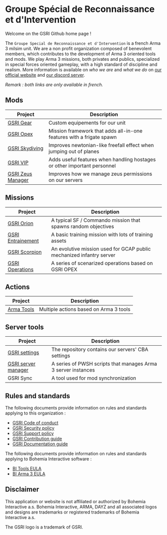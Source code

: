 # Groupe Spécial de Reconnaissance et d'Intervention

Welcome on the GSRI Github home page !

The `Groupe Special de Reconnaissance et d'Intervention` is a french Arma 3 milsim unit. We are a non profit organization composed of benevolent members, which contributes to the development of Arma 3 oriented tools and mods. We play Arma 3 missions, both privates and publics, specialized in special forces oriented gameplay, with a high standard of discipline and realism. More information is available on *who we are* and *what we do* on [our official website](https://www.gsri.team) and [our discord server](https://discord.gg/bhMn4jd).

*Remark : both links are only available in french.*

## Mods

| Project | Description |
| --- | --- |
| [GSRI Gear](https://github.com/team-gsri/mods-gear) | Custom equipements for our unit |
| [GSRI Opex](https://github.com/team-gsri/mods-opex) | Mission framework that adds all-in-one features with a frigate spawn |
| [GSRI Skydiving](https://github.com/team-gsri/mods-skydiving) | Improves newtonian-like freefall effect when jumping out of planes |
| [GSRI VIP](https://github.com/team-gsri/mods-vip) | Adds useful features when handling hostages or other important personnel |
| [GSRI Zeus Manager](https://github.com/team-gsri/mods-zeus-manager) | Improves how we manage zeus permissions on our servers |

## Missions

| Project | Description |
| --- | --- |
| [GSRI Orion](https://github.com/team-gsri/missions-orion) | A typical SF / Commando mission that spawns random objectives |
| [GSRI Entrainement](https://github.com/team-gsri/missions-entrainement) | A basic training mission with lots of training assets |
| [GSRI Scorpion](https://github.com/team-gsri/missions-scorpion) | An evolutive mission used for GCAP public mechanized infantry server |
| [GSRI Operations](https://github.com/team-gsri/missions-operations) | A series of scenarized operations based on GSRI OPEX |

## Actions

| Project | Description |
| --- | --- |
| [Arma Tools](https://github.com/team-gsri/actions-arma-tools) | Multiple actions based on Arma 3 tools |

## Server tools

| Project | Description |
| --- | --- |
| [GSRI settings](https://github.com/team-gsri/arma3-settings) | The repository contains our servers' CBA settings |
| [GSRI server manager](https://github.com/team-gsri/arma3-server-manager) | A series of PWSH scripts that manages Arma 3 server instances |
| GSRI Sync | A tool used for mod synchronization |

## Rules and standards

The following documents provide information on rules and standards applying to this organization :
* [GSRI Code of conduct](https://github.com/team-gsri/.github/blob/master/CODE_OF_CONDUCT.md)
* [GSRI Security policy](https://github.com/team-gsri/.github/blob/master/SECURITY.md)
* [GSRI Support policy](https://github.com/team-gsri/.github/blob/master/SUPPORT.md)
* [GSRI Contribution guide](https://github.com/team-gsri/.github/blob/master/CONTRIBUTING.md)
* [GSRI Documentation guide](https://github.com/team-gsri/.github/blob/master/DOCUMENTING.md)

The following documents provide information on rules and standards applying to Bohemia Interactive software :
* [BI Tools EULA](https://www.bohemia.net/community/licenses/bohemia-interactives-tools-end-user-license)
* [BI Arma 3 EULA](https://www.bohemia.net/community/licenses/arma3-end-user-license)

## Disclaimer

This application or website is not affiliated or authorized by Bohemia Interactive a.s. Bohemia Interactive, ARMA, DAYZ and all associated logos and designs are trademarks or registered trademarks of Bohemia Interactive a.s.

The GSRI logo is a trademark of GSRI.
